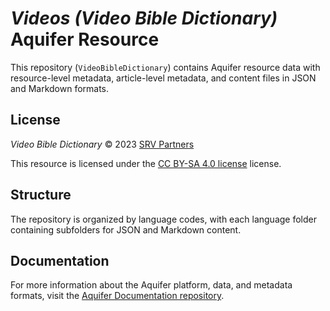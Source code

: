 # _Videos (Video Bible Dictionary)_ Aquifer Resource

This repository (`VideoBibleDictionary`) contains Aquifer resource data with resource-level metadata, article-level metadata, and content files in JSON and Markdown formats.

## License

_Video Bible Dictionary_ © 2023 [SRV Partners](https://srvpartners.org/home/)

This resource is licensed under the [CC BY-SA 4.0 license](https://creativecommons.org/licenses/by-sa/4.0/legalcode.en) license.

## Structure

The repository is organized by language codes, with each language folder containing subfolders for JSON and Markdown content.

## Documentation

For more information about the Aquifer platform, data, and metadata formats, visit the [Aquifer Documentation repository](https://github.com/BibleAquifer/VideoBibleDictionary).

